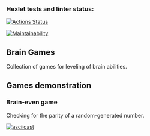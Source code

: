 ### Hexlet tests and linter status:
[![Actions Status](https://github.com/webdb81/frontend-project-44/workflows/hexlet-check/badge.svg)](https://github.com/webdb81/frontend-project-44/actions)

[![Maintainability](https://api.codeclimate.com/v1/badges/325cb15251dc15fbfe7d/maintainability)](https://codeclimate.com/github/webdb81/frontend-project-44/maintainability)

## Brain Games

Collection of games for leveling of brain abilities.

## Games demonstration

### Brain-even game

Checking for the parity of a random-generated number.

[![asciicast](https://asciinema.org/a/4Ln0PCTybu5qKZmoQHs1JbYZa.svg)](https://asciinema.org/a/4Ln0PCTybu5qKZmoQHs1JbYZa)
